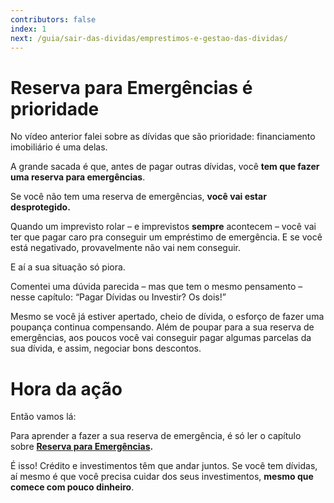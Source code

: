 ```yaml
---
contributors: false
index: 1
next: /guia/sair-das-dividas/emprestimos-e-gestao-das-dividas/
---
```

# Reserva para Emergências é prioridade

No vídeo anterior falei sobre as dívidas que são prioridade: financiamento imobiliário é uma delas.

A grande sacada é que, antes de pagar outras dívidas, você **tem que fazer uma reserva para emergências**.

Se você não tem uma reserva de emergências, **você vai estar desprotegido.**

Quando um imprevisto rolar – e imprevistos **sempre** acontecem – você vai ter que pagar caro pra conseguir um empréstimo de emergência. E se você está negativado, provavelmente não vai nem conseguir.

E aí a sua situação só piora.

Comentei uma dúvida parecida – mas que tem o mesmo pensamento – nesse capítulo: “Pagar Dívidas ou Investir? Os dois!”

Mesmo se você já estiver apertado, cheio de dívida, o esforço de fazer uma poupança continua compensando. Além de poupar para a sua reserva de emergências, aos poucos você vai conseguir pagar algumas parcelas da sua dívida, e assim, negociar bons descontos.

# **Hora da ação**

Então vamos lá:

Para aprender a fazer a sua reserva de emergência, é só ler o capítulo sobre **[Reserva para Emergências](/guia/inicio/2-emergencias-como-comprar-tranquilidade.html#reserva-para-emergencias).**

É isso! Crédito e investimentos têm que andar juntos. Se você tem dívidas, aí mesmo é que você precisa cuidar dos seus investimentos, **mesmo que comece com pouco dinheiro**.